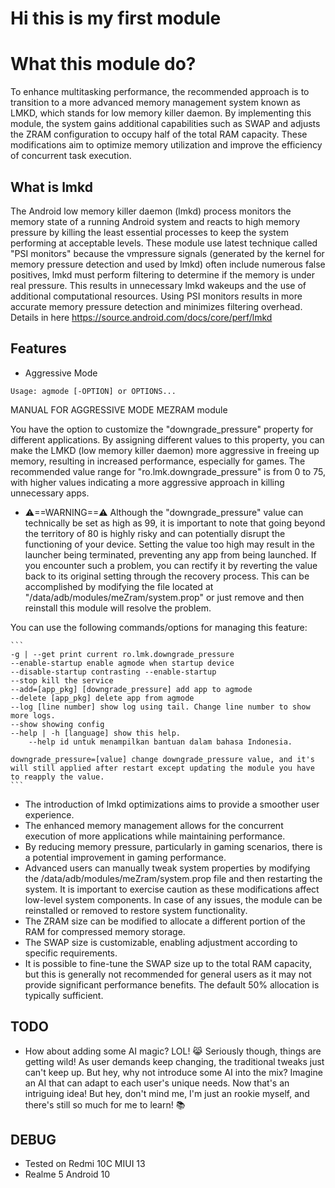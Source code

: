 # Hi this is my first module
# What this module do?
To enhance multitasking performance, the recommended approach is to transition to a more advanced memory management system known as LMKD, which stands for low memory killer daemon. By implementing this module, the system gains additional capabilities such as SWAP and adjusts the ZRAM configuration to occupy half of the total RAM capacity. These modifications aim to optimize memory utilization and improve the efficiency of concurrent task execution.

## What is lmkd
The Android low memory killer daemon (lmkd) process monitors the memory state of a running Android system and reacts to high memory pressure by killing the least essential processes to keep the system performing at acceptable levels. These module use latest technique called "PSI monitors" because the vmpressure signals (generated by the kernel for memory pressure detection and used by lmkd) often include numerous false positives, lmkd must perform filtering to determine if the memory is under real pressure. This results in unnecessary lmkd wakeups and the use of additional computational resources. Using PSI monitors results in more accurate memory pressure detection and minimizes filtering overhead.
Details in here https://source.android.com/docs/core/perf/lmkd 

## Features
- Aggressive Mode
    
`Usage: agmode [-OPTION] or OPTIONS...`

MANUAL FOR AGGRESSIVE MODE MEZRAM module 

You have the option to customize the "downgrade_pressure" property for different applications. By assigning different values to this property, you can make the LMKD (low memory killer daemon) more aggressive in freeing up memory, resulting in increased performance, especially for games. The recommended value range for "ro.lmk.downgrade_pressure" is from 0 to 75, with higher values indicating a more aggressive approach in killing unnecessary apps.

- ⚠️==WARNING==⚠️
Although the "downgrade_pressure" value can technically be set as high as 99, it is important to note that going beyond the territory of 80 is highly risky and can potentially disrupt the functioning of your device. Setting the value too high may result in the launcher being terminated, preventing any app from being launched. If you encounter such a problem, you can rectify it by reverting the value back to its original setting through the recovery process. This can be accomplished by modifying the file located at "/data/adb/modules/meZram/system.prop" or just remove and then reinstall this module will resolve the problem.

You can use the following commands/options for managing this feature:

    ```
	-g | --get print current ro.lmk.downgrade_pressure
	--enable-startup enable agmode when startup device
	--disable-startup contrasting --enable-startup
	--stop kill the service
	--add=[app_pkg] [downgrade_pressure] add app to agmode
	--delete [app_pkg] delete app from agmode
	--log [line number] show log using tail. Change line number to show more logs.
	--show showing config
	--help | -h [language] show this help.
		--help id untuk menampilkan bantuan dalam bahasa Indonesia.

	downgrade_pressure=[value] change downgrade_pressure value, and it's will still applied after restart except updating the module you have to reapply the value.
    ```
    
- The introduction of lmkd optimizations aims to provide a smoother user experience.
- The enhanced memory management allows for the concurrent execution of more applications while maintaining performance.
- By reducing memory pressure, particularly in gaming scenarios, there is a potential improvement in gaming performance.
- Advanced users can manually tweak system properties by modifying the /data/adb/modules/meZram/system.prop file and then restarting the system. It is important to exercise caution as these modifications affect low-level system components. In case of any issues, the module can be reinstalled or removed to restore system functionality.
- The ZRAM size can be modified to allocate a different portion of the RAM for compressed memory storage.
- The SWAP size is customizable, enabling adjustment according to specific requirements.
- It is possible to fine-tune the SWAP size up to the total RAM capacity, but this is generally not recommended for general users as it may not provide significant performance benefits. The default 50% allocation is typically sufficient.

## TODO
- How about adding some AI magic? LOL! 😹 Seriously though, things are getting wild! As user demands keep changing, the traditional tweaks just can't keep up. But hey, why not introduce some AI into the mix? Imagine an AI that can adapt to each user's unique needs. Now that's an intriguing idea! But hey, don't mind me, I'm just an rookie myself, and there's still so much for me to learn! 📚

## DEBUG
- Tested on Redmi 10C MIUI 13
- Realme 5 Android 10
